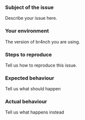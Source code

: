 ### Subject of the issue

Describe your issue here.

### Your environment

The version of br4nch you are using.

### Steps to reproduce

Tell us how to reproduce this issue.

### Expected behaviour

Tell us what should happen

### Actual behaviour

Tell us what happens instead